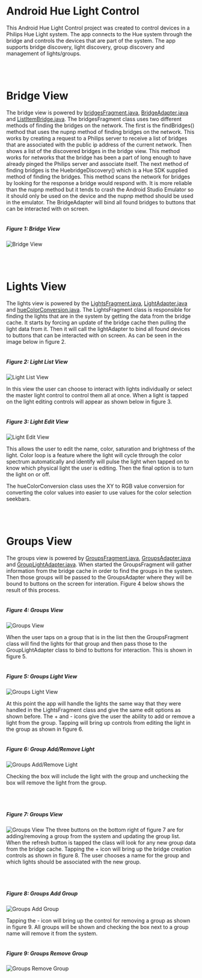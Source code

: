 # Android Hue Light Control

This Android Hue Light Control project was created to control devices in a Philips Hue Light system. The app connects to the Hue system through the bridge and controls the devices that are part of the system. The app supports bridge discovery, light discovery, group discovery and management of lights/groups. 

<br></br>
# Bridge View

The bridge view is powered by 
[bridgesFragment.java](app/src/main/java/com/example/user/finalhcproject/bridgesFragment.java), [BridgeAdapter.java](app/src/main/java/com/example/user/finalhcproject/BridgeAdapter.java) and [ListItemBridge.java](app/src/main/java/com/example/user/finalhcproject/ListItemBridge.java). The bridgesFragment class uses two different methods of finding the bridges on the network. The first is the findBridges() method that uses the nupnp method of finding bridges on the network. This works by creating a request to a Philips server to receive a list of bridges that are associated with the public ip address of the current network. Then shows a list of the discovered bridges in the bridge view. This method works for networks that the bridge has been a part of long enough to have already pinged the Philips server and associate itself. The next method of finding bridges is the HuebridgeDiscovery() which is a Hue SDK supplied method of finding the bridges. This method scans the network for bridges by looking for the response a bridge would respond with. It is more reliable than the nupnp method but it tends to crash the Android Studio Emulator so it should only be used on the device and the nupnp method should be used in the emulator. The BridgeAdapter will bind all found bridges to buttons that can be interacted with on screen. 
<br></br>
##### Figure 1: Bridge View
![Bridge View](images/bridge.PNG)

<br></br>
# Lights View

The lights view is powered by the [LightsFragment.java](app/src/main/java/com/example/user/finalhcproject/LightsFragment.java), [LightAdapter.java](app/src/main/java/com/example/user/finalhcproject/LightAdapter.java) and [hueColorConversion.java](app/src/main/java/com/example/user/finalhcproject/hueColorConversion.java). The LightsFragment class is responsible for finding the lights that are in the system by getting the data from the bridge cache. It starts by forcing an update of the bridge cache then pulling the light data from it. Then it will call the lightAdapter to bind all found devices to buttons that can be interacted with on screen. As can be seen in the image below in figure 2. 
<br></br>
##### Figure 2: Light List View
![Light List View](images/lightsList.PNG)

In this view the user can choose to interact with lights individually or select the master light control to control them all at once. When a light is tapped on the light editing controls will appear as shown below in figure 3.
<br></br>
##### Figure 3: Light Edit View
![Light Edit View](images/lightEdit.PNG)

This allows the user to edit the name, color, saturation and brightness of the light. Color loop is a feature where the light will cycle through the color spectrum automatically and identify will pulse the light when tapped on to know which physical light the user is editing. Then the final option is to turn the light on or off. 

The hueColorConversion class uses the XY to RGB value conversion for converting the color values into easier to use values for the color selection seekbars. 

<br></br>
# Groups View

The groups view is powered by [GroupsFragment.java](app/src/main/java/com/example/user/finalhcproject/GroupsFragment.java), [GroupsAdapter.java](app/src/main/java/com/example/user/finalhcproject/GroupsAdapter.java) and [GroupLightAdapter.java](app/src/main/java/com/example/user/finalhcproject/GroupLightAdapter.java). When started the GroupsFragment will gather information from the bridge cache in order to find the groups in the system. Then those groups will be passed to the GroupsAdapter where they will be bound to buttons on the screen for interation. Figure 4 below shows the result of this process.
<br></br>
##### Figure 4: Groups View
![Groups View](images/groupList.PNG)

When the user taps on a group that is in the list then the GroupsFragment class will find the lights for that group and then pass those to the GroupLightAdapter class to bind to buttons for interaction. This is shown in figure 5.
<br></br>
##### Figure 5: Groups Light View
![Groups Light View](images/groupLightList.PNG)

At this point the app will handle the lights the same way that they were handled in the LightsFragment class and give the same edit options as shown before. The + and - icons give the user the ability to add or remove a light from the group. Tapping will bring up controls from editing the light in the group as shown in figure 6. 
<br></br>
##### Figure 6: Group Add/Remove Light
![Groups Add/Remove Light](images/groupAddLight.PNG)

Checking the box will include the light with the group and unchecking the box will remove the light from the group.

<br></br>
##### Figure 7: Groups View
![Groups View](images/groupList.PNG)
The three buttons on the bottom right of figure 7 are for adding/removing a group from the system and updating the group list. When the refresh button is tapped the class will look for any new group data from the bridge cache. Tapping the + icon will bring up the bridge creation controls as shown in figure 8. The user chooses a name for the group and which lights should be associated with the new group. 

<br></br>
##### Figure 8: Groups Add Group
![Groups Add Group](images/groupCreateGroup.PNG)

Tapping the - icon will bring up the control for removing a group as shown in figure 9. All groups will be shown and checking the box next to a group name will remove it from the system. 
<br></br>
##### Figure 9: Groups Remove Group
![Groups Remove Group](images/groupRemoveGroup.PNG)
